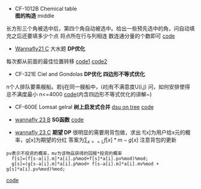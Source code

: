 + CF-1012B Chemical table  
**图的构造** middle

长方形三个角被选中后，第四个角自动被选中。给出一些预先选中的角，问自动填充之后还要填多少个点
将点所在行与列相连 数连通分量的个数即可
[code](https://github.com/RandomVar/ACM/blob/master/cf%E6%9D%82%E9%A2%98/1012BChemicaltable(%E5%9B%BE%E7%9A%84%E6%9E%84%E9%80%A0).cpp)

+ [Wannafly21 C](https://www.nowcoder.com/acm/contest/159/C) 大水题
**DP优化**

每次都从前面的最佳位置转移
[code1](https://github.com/RandomVar/ACM/blob/master/dp%E4%B8%93%E9%A2%98/%E5%A4%A7%E6%B0%B4%E9%A2%98.cpp)
[code2](https://github.com/RandomVar/ACM/blob/master/dp%E4%B8%93%E9%A2%98/%E5%A4%A7%E6%B0%B4%E9%A2%982.cpp)

+ CF-321E Ciel and Gondolas
**DP优化 四边形不等式优化**

n个人排队要乘艘船。若ij在同一艘船中，i对j有不满意度U(i,j)
问，如何安排使得总不满度最小 n<=4000
[code](https://github.com/RandomVar/ACM/blob/master/cf%E6%9D%82%E9%A2%98/321E(dp%E4%BC%98%E5%8C%96).cpp)(内含四边形不等式优化的讲解~)

+ CF-600E Lomsat gelral
**树上启发式合并**
[dsu on tree](http://codeforces.com/blog/entry/44351)
[code](https://github.com/RandomVar/ACM/blob/master/%E6%95%B0%E6%8D%AE%E7%BB%93%E6%9E%84/CF600ELomsat%20gelral(dsu%20on%20tree).cpp)

+ [wannafly 23 B](https://www.nowcoder.com/acm/contest/161/B)
**SG函数**
[code](https://github.com/RandomVar/ACM/blob/master/Contests/nowcoder/8.31%20wannafly/b.cpp)

+ [wannafly 23 C](https://www.nowcoder.com/acm/contest/161/C)
**期望 DP**
很明显的需要用背包做，求出
f[x]为用户给x元的概率，g[x]为期望的分红
答案为$\sum_{x>=L}f[x]*m-g[x]$
注意背包的更新
```
pv表示不投资的概率，mv为该物品获得的回报*投资的概率
  f[s]=(f[s-a[i].m]*a[i].p%mod+f[s]*a[i].pv%mod)%mod;
  g[s]=(g[s-a[i].m]*a[i].p%mod+ f[s-a[i].m]*a[i].mv%mod + g[s]*a[i].pv%mod)%mod;
```
[code](https://github.com/RandomVar/ACM/blob/master/Contests/nowcoder/8.31%20wannafly/c.cpp)